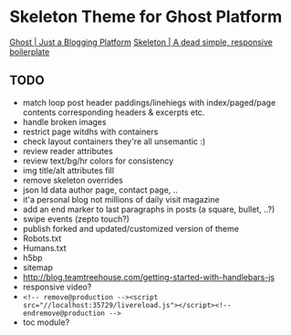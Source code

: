 Skeleton Theme for Ghost Platform
====

[Ghost | Just a Blogging Platform](https://ghost.org/)
[Skeleton | A dead simple, responsive boilerplate](http://getskeleton.com/)

TODO
----

* match loop post header paddings/linehiegs with index/paged/page contents corresponding headers & excerpts etc.
* handle broken images
* restrict page witdhs with containers
* check layout containers they're all unsemantic :)
* review reader attributes
* review text/bg/hr colors for consistency
* img title/alt attributes fill
* remove skeleton overrides
* json ld data author page, contact page, ..
* it'a personal blog not millions of daily visit magazine
* add an end marker to last paragraphs in posts (a square, bullet, ..?)
* swipe events (zepto touch?)
* publish forked and updated/customized version of theme
* Robots.txt
* Humans.txt
* h5bp
* sitemap
* http://blog.teamtreehouse.com/getting-started-with-handlebars-js
* responsive video?
* `<!-- remove@production --><script src="//localhost:35729/livereload.js"></script><!-- endremove@production -->`
* toc module?






